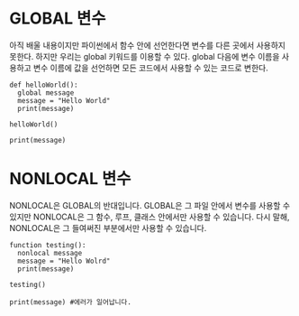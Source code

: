 # GLOBAL 변수
아직 배울 내용이지만 파이썬에서 함수 안에 선언한다면 변수를 다른 곳에서 사용하지 못한다. 하지만 우리는 global 키워드를 이용할 수 있다. global 다음에 변수 이름을 사용하고 변수 이름에 값을 선언하면 모든 코드에서 사용할 수 있는 코드로 변한다.

```
def helloWorld():
  global message
  message = "Hello World"
  print(message)

helloWorld()

print(message)
```

# NONLOCAL 변수
NONLOCAL은 GLOBAL의 반대입니다. GLOBAL은 그 파일 안에서 변수를 사용할 수 있지만 NONLOCAL은 그 함수, 루프, 클래스 안에서만 사용할 수 있습니다. 다시 말해, NONLOCAL은 그 들여써진 부분에서만 사용할 수 있습니다.

```
function testing():
  nonlocal message
  message = "Hello Wolrd"
  print(message)

testing()

print(message) #에러가 일어납니다.
```
